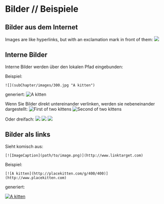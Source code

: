 # Bilder // Beispiele

## Bilder aus dem Internet

Images are like hyperlinks, but with an exclamation mark in front of them:
![](http://placekitten.com/g/250/250)

## Interne Bilder

Interne Bilder werden über den lokalen Pfad eingebunden:

Beispiel:
```
![](subChapter/images/300.jpg "A kitten")
```

generiert:
![](subChapter/images/300.jpg "A kitten")

Wenn Sie Bilder direkt untereinander verlinken, werden sie nebeneinander dargestellt:
![](subChapter/images/450.jpg "First of two kittens")
![](subChapter/images/450.jpg "Second of two kittens")

Oder dreifach:
![](subChapter/images/350.jpg)
![](subChapter/images/350.jpg)
![](subChapter/images/350.jpg)

## Bilder als links

Sieht komisch aus:
```
[![ImageCaption](path/to/image.png)](http://www.linktarget.com)
```
Beispiel:
```
[![A kitten](http://placekitten.com/g/400/400)](http://www.placekitten.com)
```
generiert:

[![A kitten](http://placekitten.com/g/400/400)](http://www.placekitten.com)
